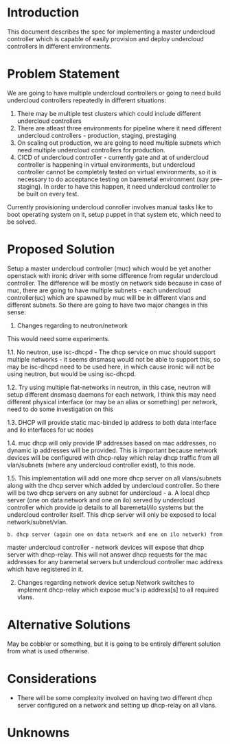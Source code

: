 # Introduction

  This document describes the spec for implementing a master undercloud
controller which is capable of easily provision and deploy undercloud
controllers in different environments.

# Problem Statement

  We are going to have multiple undercloud controllers or going to need build
undercloud controllers repeatedly in different situations:

1. There may be multiple test clusters which could include different undercloud
controllers
2. There are atleast three environments for pipeline where it need different
undercloud controllers - production, staging, prestaging
3. On scaling out production, we are going to need multiple subnets which need
multiple undercloud controllers for production.
4. CICD of undercloud controller - currently gate and at of undercloud
controller is happening in virtual environments, but undercloud controller
cannot be completely tested on virtual environments, so it is necessary to do
acceptance testing on baremetal environment (say pre-staging). In order to have
this happen, it need undercloud controller to be built on every test.

Currently provisioning undercloud conroller involves manual tasks like to boot
operating system on it, setup puppet in that system etc, which need to be
solved.

# Proposed Solution

  Setup a master undercloud controller (muc) which would be yet another openstack with
ironic driver with some difference from regular undercloud controller. The
difference will be mostly on network side because in case of muc, there are
going to have multiple subnets - each undercloud controller(uc) which are spawned by
muc will be in different vlans and different subnets. So there are going to have
two major changes in this sense:

1. Changes regarding to neutron/network

  This would need some experiments.

  1.1. No neutron, use isc-dhcpd - The dhcp service on muc should support
multiple networks - it seems dnsmasq would not be able to support this, so may
be isc-dhcpd need   to be used here, in which cause ironic will not be using
neutron, but would be using isc-dhcpd.

  1.2. Try using multiple flat-networks in neutron, in this case, neutron will
setup different dnsmasq daemons for each network, I think this may need
different physical interface (or may be an alias or something) per network, need
to do some investigation on this

  1.3. DHCP will provide static mac-binded ip address to both data interface and
ilo interfaces for uc nodes

  1.4. muc dhcp will only provide IP addresses based on mac addresses, no
dynamic ip addresses will be provided. This is important because network devices
will be configured with dhcp-relay which relay dhcp traffic from all
vlan/subnets (where any undercloud controller exist), to this node.

  1.5. This implementation will add one more dhcp server on all vlans/subnets
along with the dhcp server which added by undercloud controller. So there will
be two dhcp servers on any subnet for undercloud -
    a. A local dhcp server (one on data network and one on ilo) served by
undercloud controller which provide ip details to all baremetal/ilo systems but
the undercloud controller itself. This dhcp server will only be exposed to local
network/subnet/vlan.

    b. dhcp server (again one on data network and one on ilo network) from
master undercloud controller - network devices will expose that dhcp server with
dhcp-relay. This will not answer dhcp requests for the mac addresses for any
baremetal servers but undercloud controller mac address which have registered in
it.

2. Changes regarding network device setup
  Network switches to implement dhcp-relay which expose muc's ip address[s] to
all required vlans.

# Alternative Solutions

May be cobbler or something, but it is going to be entirely different solution
from what is used otherwise.

# Considerations

* There will be some complexity involved on having two different dhcp server
configured on a network and setting up dhcp-relay on all vlans.

# Unknowns

